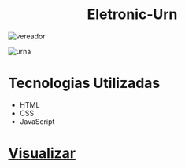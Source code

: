 <h1 align="center"> Eletronic-Urn </h1>

![vereador](https://user-images.githubusercontent.com/85787158/211105039-c201e37c-1163-4cb6-ab43-4c8596153ccd.PNG)

![urna](https://user-images.githubusercontent.com/85787158/211107572-a258147d-0585-47f5-aef7-cca29caf3970.gif)

<h1>Tecnologias Utilizadas</h1>

+ HTML
+ CSS
+ JavaScript

# [Visualizar](https://devjoaovl.github.io/Eletronic-Urn)
